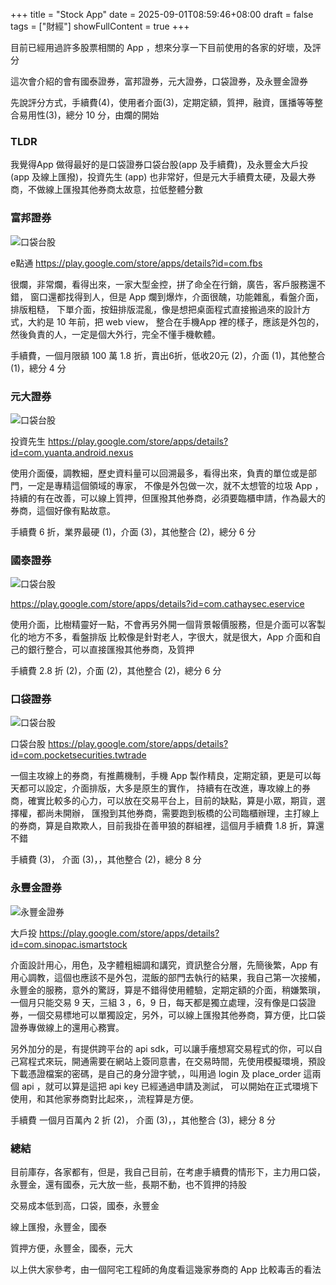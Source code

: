 +++
title = "Stock App"
date = 2025-09-01T08:59:46+08:00
draft = false
tags = ["財經"]
showFullContent = true
+++

目前已經用過許多股票相關的 App ，想來分享一下目前使用的各家的好壞，及評分

這次會介紹的會有國泰證券，富邦證券，元大證券，口袋證券，及永豐金證券

先說評分方式，手續費(4)，使用者介面(3)，定期定額，質押，融資，匯播等等整合易用性(3)，總分 10 分，由爛的開始

### TLDR 

我覺得App 做得最好的是口袋證券口袋台股(app 及手續費)，及永豐金大戶投(app 及線上匯撥)，投資先生 (app) 也非常好，但是元大手續費太硬，及最大券商，不做線上匯撥其他券商太故意，拉低整體分數


### 富邦證券 

<img src="https://play-lh.googleusercontent.com/drfZdrUfLZoRZFG55tP_C_PgqbdRXyf2jjsVVXKNNDrzW8apuxxKFvjqAdXYCYJ0Emk=w480-h960-rw" alt="口袋台股" style="max-width:100px;height:auto;" />

e點通 https://play.google.com/store/apps/details?id=com.fbs

很爛，非常爛，看得出來，一家大型金控，拼了命全在行銷，廣告，客戶服務還不錯，
窗口還都找得到人，但是 App 爛到爆炸，介面很醜，功能雜亂，看盤介面，排版粗糙，
下單介面，按鈕排版混亂，像是想把桌面程式直接搬過來的設計方式，大約是 10 年前，把 web view，
整合在手機App 裡的樣子，應該是外包的，然後負責的人，一定是個大外行，完全不懂手機軟體。

手續費，一個月限額 100 萬 1.8 折，賣出6折，低收20元 (2)，介面 (1)，其他整合 (1)，總分 4 分

### 元大證券

<img src="https://play-lh.googleusercontent.com/UYQvIV0e3crrXZ6RQ5YcqNE5MEQRLXTiX_rgxt5IOd47JOg1EgS-YAennm9GjkWTEKM=w480-h960-rw" alt="口袋台股" style="max-width:100px;height:auto;" />

投資先生 https://play.google.com/store/apps/details?id=com.yuanta.android.nexus 

使用介面優，調教細，歷史資料量可以回溯最多，看得出來，負責的單位或是部門，一定是專精這個領域的專家，
不像是外包做一次，就不太想管的垃圾 App ，持續的有在改善，可以線上質押，但匯撥其他券商，必須要臨櫃申請，作為最大的券商，這個好像有點故意。

手續費 6 折，業界最硬 (1)，介面 (3)，其他整合 (2)，總分 6 分

### 國泰證券
<img src="https://play-lh.googleusercontent.com/qW62UZ01Og4XPAQWOoWJZfEGHY9TejWsvTOPK72wqguwFUb07CH5T9K-DLR4wn0rJ1Gs=w480-h960-rw" alt="口袋台股" style="max-width:100px;height:auto;" />


https://play.google.com/store/apps/details?id=com.cathaysec.eservice

使用介面，比樹精靈好一點，不會再另外開一個背景報價服務，但是介面可以客製化的地方不多，看盤排版
比較像是針對老人，字很大，就是很大，App 介面和自己的銀行整合，可以直接匯撥其他券商，及質押

手續費 2.8 折 (2)，介面 (2)，其他整合 (2)，總分 6 分

### 口袋證券
<img src="https://play-lh.googleusercontent.com/jZm4_xiS7slZN1naNo1bpkN_8lM7VCLSIsUwX-QVEeiO1A6z8TqPTFUA3sg26JQumYz7=w480-h960-rw" alt="口袋台股" style="max-width:100px;height:auto;" />


口袋台股 https://play.google.com/store/apps/details?id=com.pocketsecurities.twtrade

一個主攻線上的券商，有推薦機制，手機 App 製作精良，定期定額，更是可以每天都可以設定，介面排版，大多是原生的實作，
持續有在改進，專攻線上的券商，確實比較多的心力，可以放在交易平台上，目前的缺點，算是小眾，期貨，選擇權，都尚未開辦，
匯撥到其他券商，需要跑到板橋的公司臨櫃辦理，主打線上的券商，算是自欺欺人，目前我掛在善甲狼的群組裡，這個月手續費 1.8 折，算還不錯

手續費 (3)， 介面 (3)，，其他整合 (2)，總分 8 分

### 永豐金證券
<img src="https://play-lh.googleusercontent.com/2kbgRk32vMxqn4Ipmz_2K6qC4V0vOWMX8BXkjOkOM9kNc8Lbi04vtGZynwA4VfbRc48=w480-h960-rw" alt="永豐金證券" style="max-width:100px;height:auto;" />

大戶投 https://play.google.com/store/apps/details?id=com.sinopac.ismartstock

介面設計用心，用色，及字體粗細調和講究，資訊整合分層，先簡後繁，App 有用心調教，這個也應該不是外包，混飯的部門去執行的結果，我自己第一次接觸，永豐金的服務，意外的驚訝，算是不錯得使用體驗，定期定額的介面，稍嫌繁瑣，一個月只能交易 9 天，三組 3 ，6，9 日，每天都是獨立處理，沒有像是口袋證券，一個交易標地可以單獨設定，另外，可以線上匯撥其他券商，算方便，比口袋證券專做線上的還用心務實。

另外加分的是，有提供跨平台的 api sdk，可以讓手癢想寫交易程式的你，可以自己寫程式來玩，開通需要在網站上簽同意書，在交易時間，先使用模擬環境，預設下載憑證檔案的密碼，是自己的身分證字號，，叫用過 login 及 place_order 這兩個 api ，就可以算是這把 api key 已經通過申請及測試， 可以開始在正式環境下使用，和其他家券商對比起來，，流程算是方便。

手續費 一個月百萬內 2 折 (2)， 介面 (3)，，其他整合 (3)，總分 8 分

### 總結

目前庫存，各家都有，但是，我自己目前，在考慮手續費的情形下，主力用口袋，永豐金，還有國泰，元大放一些，長期不動，也不質押的持股

交易成本低到高，口袋，國泰，永豐金

線上匯撥，永豐金，國泰

質押方便，永豐金，國泰，元大


以上供大家參考，由一個阿宅工程師的角度看這幾家券商的 App 比較毒舌的看法

